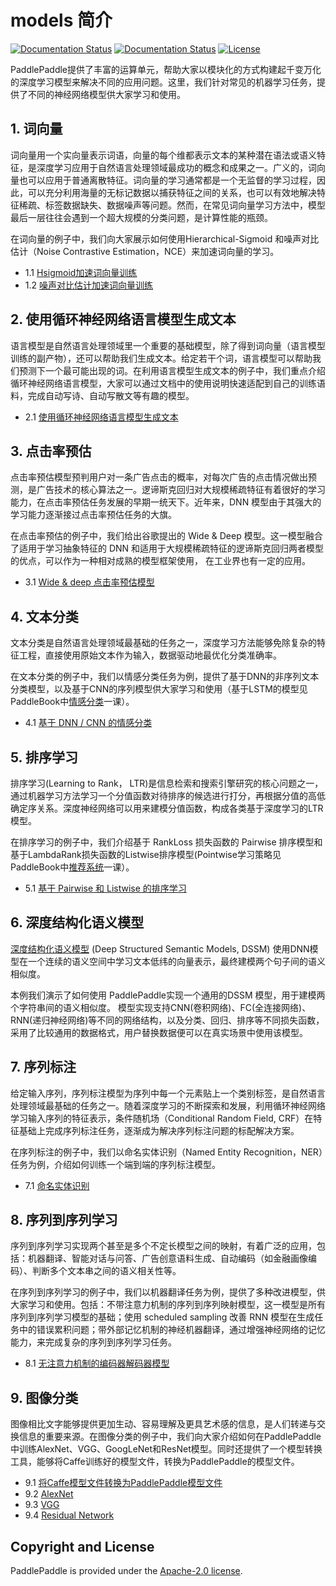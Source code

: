 # models 简介

[![Documentation Status](https://img.shields.io/badge/docs-latest-brightgreen.svg?style=flat)](https://github.com/PaddlePaddle/models)
[![Documentation Status](https://img.shields.io/badge/中文文档-最新-brightgreen.svg)](https://github.com/PaddlePaddle/models)
[![License](https://img.shields.io/badge/license-Apache%202-blue.svg)](LICENSE)

PaddlePaddle提供了丰富的运算单元，帮助大家以模块化的方式构建起千变万化的深度学习模型来解决不同的应用问题。这里，我们针对常见的机器学习任务，提供了不同的神经网络模型供大家学习和使用。


## 1. 词向量

词向量用一个实向量表示词语，向量的每个维都表示文本的某种潜在语法或语义特征，是深度学习应用于自然语言处理领域最成功的概念和成果之一。广义的，词向量也可以应用于普通离散特征。词向量的学习通常都是一个无监督的学习过程，因此，可以充分利用海量的无标记数据以捕获特征之间的关系，也可以有效地解决特征稀疏、标签数据缺失、数据噪声等问题。然而，在常见词向量学习方法中，模型最后一层往往会遇到一个超大规模的分类问题，是计算性能的瓶颈。

在词向量的例子中，我们向大家展示如何使用Hierarchical-Sigmoid 和噪声对比估计（Noise Contrastive Estimation，NCE）来加速词向量的学习。

- 1.1 [Hsigmoid加速词向量训练](https://github.com/PaddlePaddle/models/tree/develop/hsigmoid)
- 1.2 [噪声对比估计加速词向量训练](https://github.com/PaddlePaddle/models/tree/develop/nce_cost)


## 2. 使用循环神经网络语言模型生成文本

语言模型是自然语言处理领域里一个重要的基础模型，除了得到词向量（语言模型训练的副产物），还可以帮助我们生成文本。给定若干个词，语言模型可以帮助我们预测下一个最可能出现的词。在利用语言模型生成文本的例子中，我们重点介绍循环神经网络语言模型，大家可以通过文档中的使用说明快速适配到自己的训练语料，完成自动写诗、自动写散文等有趣的模型。

- 2.1 [使用循环神经网络语言模型生成文本](https://github.com/PaddlePaddle/models/tree/develop/generate_sequence_by_rnn_lm)

## 3. 点击率预估

点击率预估模型预判用户对一条广告点击的概率，对每次广告的点击情况做出预测，是广告技术的核心算法之一。逻谛斯克回归对大规模稀疏特征有着很好的学习能力，在点击率预估任务发展的早期一统天下。近年来，DNN 模型由于其强大的学习能力逐渐接过点击率预估任务的大旗。

在点击率预估的例子中，我们给出谷歌提出的 Wide & Deep 模型。这一模型融合了适用于学习抽象特征的 DNN 和适用于大规模稀疏特征的逻谛斯克回归两者模型的优点，可以作为一种相对成熟的模型框架使用， 在工业界也有一定的应用。

- 3.1 [Wide & deep 点击率预估模型](https://github.com/PaddlePaddle/models/tree/develop/ctr)

## 4. 文本分类

文本分类是自然语言处理领域最基础的任务之一，深度学习方法能够免除复杂的特征工程，直接使用原始文本作为输入，数据驱动地最优化分类准确率。

在文本分类的例子中，我们以情感分类任务为例，提供了基于DNN的非序列文本分类模型，以及基于CNN的序列模型供大家学习和使用（基于LSTM的模型见PaddleBook中[情感分类](https://github.com/PaddlePaddle/book/blob/develop/06.understand_sentiment/README.cn.md)一课）。

- 4.1 [基于 DNN / CNN 的情感分类](https://github.com/PaddlePaddle/models/tree/develop/text_classification)

## 5. 排序学习

排序学习(Learning to Rank， LTR)是信息检索和搜索引擎研究的核心问题之一，通过机器学习方法学习一个分值函数对待排序的候选进行打分，再根据分值的高低确定序关系。深度神经网络可以用来建模分值函数，构成各类基于深度学习的LTR模型。

在排序学习的例子中，我们介绍基于 RankLoss 损失函数的 Pairwise 排序模型和基于LambdaRank损失函数的Listwise排序模型(Pointwise学习策略见PaddleBook中[推荐系统](https://github.com/PaddlePaddle/book/blob/develop/05.recommender_system/README.cn.md)一课）。

- 5.1 [基于 Pairwise 和 Listwise 的排序学习](https://github.com/PaddlePaddle/models/tree/develop/ltr)

## 6. 深度结构化语义模型
[深度结构化语义模型](https://github.com/PaddlePaddle/models/tree/develop/dssm) (Deep Structured Semantic Models, DSSM) 使用DNN模型在一个连续的语义空间中学习文本低纬的向量表示，最终建模两个句子间的语义相似度。

本例我们演示了如何使用 PaddlePaddle实现一个通用的DSSM 模型，用于建模两个字符串间的语义相似度。
模型实现支持CNN(卷积网络)、FC(全连接网络)、RNN(递归神经网络)等不同的网络结构，以及分类、回归、排序等不同损失函数，采用了比较通用的数据格式，用户替换数据便可以在真实场景中使用该模型。

## 7. 序列标注

给定输入序列，序列标注模型为序列中每一个元素贴上一个类别标签，是自然语言处理领域最基础的任务之一。随着深度学习的不断探索和发展，利用循环神经网络学习输入序列的特征表示，条件随机场（Conditional Random Field, CRF）在特征基础上完成序列标注任务，逐渐成为解决序列标注问题的标配解决方案。

在序列标注的例子中，我们以命名实体识别（Named Entity Recognition，NER）任务为例，介绍如何训练一个端到端的序列标注模型。

- 7.1 [命名实体识别](https://github.com/PaddlePaddle/models/tree/develop/sequence_tagging_for_ner)

## 8. 序列到序列学习

序列到序列学习实现两个甚至是多个不定长模型之间的映射，有着广泛的应用，包括：机器翻译、智能对话与问答、广告创意语料生成、自动编码（如金融画像编码）、判断多个文本串之间的语义相关性等。

在序列到序列学习的例子中，我们以机器翻译任务为例，提供了多种改进模型，供大家学习和使用。包括：不带注意力机制的序列到序列映射模型，这一模型是所有序列到序列学习模型的基础；使用 scheduled sampling 改善 RNN 模型在生成任务中的错误累积问题；带外部记忆机制的神经机器翻译，通过增强神经网络的记忆能力，来完成复杂的序列到序列学习任务。

- 8.1 [无注意力机制的编码器解码器模型](https://github.com/PaddlePaddle/models/tree/develop/nmt_without_attention)

## 9. 图像分类
图像相比文字能够提供更加生动、容易理解及更具艺术感的信息，是人们转递与交换信息的重要来源。在图像分类的例子中，我们向大家介绍如何在PaddlePaddle中训练AlexNet、VGG、GoogLeNet和ResNet模型。同时还提供了一个模型转换工具，能够将Caffe训练好的模型文件，转换为PaddlePaddle的模型文件。

- 9.1 [将Caffe模型文件转换为PaddlePaddle模型文件](https://github.com/PaddlePaddle/models/tree/develop/image_classification/caffe2paddle)
- 9.2 [AlexNet](https://github.com/PaddlePaddle/models/tree/develop/image_classification)
- 9.3 [VGG](https://github.com/PaddlePaddle/models/tree/develop/image_classification)
- 9.4 [Residual Network](https://github.com/PaddlePaddle/models/tree/develop/image_classification)


## Copyright and License
PaddlePaddle is provided under the [Apache-2.0 license](LICENSE).
